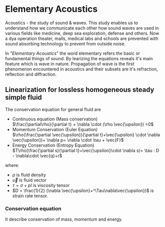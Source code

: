 # Elementary Acoustics
Acoustics - the study of sound & waves. This study enables us to understand how we communicate each other how sound waves are used in various fields like medicine, deep sea exploration, defense  and others. Now a dya operation theater, malls, medical labs and schools are prevented with sound absorbing technology to prevent from outside noise.

In "*Elementary Acoustics*" the word elementary refers the basic or fundamental things of sound. By learizing the equations reveals it's main feature which is wave in nature. Propagation of wave is the first phenomenon encountered in acoustics and their subsets are it's refraction, reflection and diffraction.
## Linearization for lossless homogeneous steady simple fluid
The conservation equation for general fluid are<br>
* Continuous equation (Mass conservation) <br>
$\frac{\partial\rho}{\partial t} + \nabla \cdot (\rho \vec{\upsilon}) =0$ <br>
* Momentum Conservation (Euler Equation)<br>
$\rho(\frac{\partial \vec{\upsilon}}{\partial t}+\vec{\upsilon} \cdot \nabla \vec{\upsilon})+ \nabla p= \nabla \cdot \tau + \vec{F}$<br>
* Energy Conservation (Entropy Equation)<br>
$T\rho(\frac{\partial s}{\partial t}+\vec{\upsilon}\cdot \nabla s)= \tau : D - \nabla\cdot \vec{q}+r$<br>

where: 
 * $\rho$ is fluid density
 * $\vec{\upsilon}$ is fluid vector
 * $\tau = \sigma + pI$ is viscosity tensor
 * $D = \frac{1}{2} (\nabla \vec{\upsilon}+^\Tau\nabla\vec{\upsilon})$ is strain rate tensor.

 ### Conservation equation
 It describe conservation of mass, momentum and energy.
